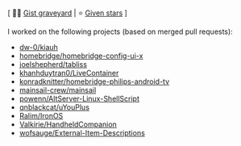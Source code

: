 
\[ 👨‍💻 [Gist graveyard](https://gist.github.com/Staubgeborener/) | ⭐ [Given stars](https://github.com/Staubgeborener/stars?tab=readme-ov-file#awesome-stars-) \]

I worked on the following projects \(based on merged pull requests\):
- [dw-0/kiauh](https://github.com/dw-0/kiauh)
- [homebridge/homebridge-config-ui-x](https://github.com/homebridge/homebridge-config-ui-x)
- [joelshepherd/tabliss](https://github.com/joelshepherd/tabliss)
- [khanhduytran0/LiveContainer](https://github.com/khanhduytran0/LiveContainer)
- [konradknitter/homebridge-philips-android-tv](https://github.com/konradknitter/homebridge-philips-android-tv)
- [mainsail-crew/mainsail](https://github.com/mainsail-crew/mainsail)
- [powenn/AltServer-Linux-ShellScript](https://github.com/powenn/AltServer-Linux-ShellScript)
- [qnblackcat/uYouPlus](https://github.com/qnblackcat/uYouPlus)
- [Ralim/IronOS](https://github.com/Ralim/IronOS)
- [Valkirie/HandheldCompanion](https://github.com/Valkirie/HandheldCompanion)
- [wofsauge/External-Item-Descriptions](https://github.com/wofsauge/External-Item-Descriptions)
